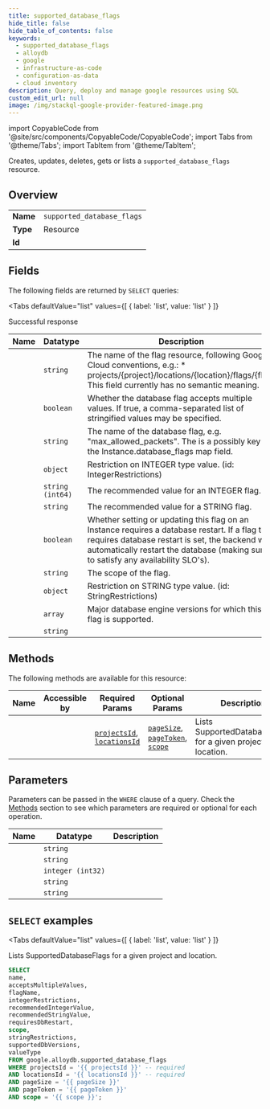 ```yaml
--- 
title: supported_database_flags
hide_title: false
hide_table_of_contents: false
keywords:
  - supported_database_flags
  - alloydb
  - google
  - infrastructure-as-code
  - configuration-as-data
  - cloud inventory
description: Query, deploy and manage google resources using SQL
custom_edit_url: null
image: /img/stackql-google-provider-featured-image.png
---
```


import CopyableCode from '@site/src/components/CopyableCode/CopyableCode';
import Tabs from '@theme/Tabs';
import TabItem from '@theme/TabItem';

Creates, updates, deletes, gets or lists a <code>supported_database_flags</code> resource.

## Overview
<table><tbody>
<tr><td><b>Name</b></td><td><code>supported_database_flags</code></td></tr>
<tr><td><b>Type</b></td><td>Resource</td></tr>
<tr><td><b>Id</b></td><td><CopyableCode code="google.alloydb.supported_database_flags" /></td></tr>
</tbody></table>

## Fields

The following fields are returned by `SELECT` queries:

<Tabs
    defaultValue="list"
    values={[
        { label: 'list', value: 'list' }
    ]}
>
<TabItem value="list">

Successful response

<table>
<thead>
    <tr>
    <th>Name</th>
    <th>Datatype</th>
    <th>Description</th>
    </tr>
</thead>
<tbody>
<tr>
    <td><CopyableCode code="name" /></td>
    <td><code>string</code></td>
    <td>The name of the flag resource, following Google Cloud conventions, e.g.: * projects/&#123;project&#125;/locations/&#123;location&#125;/flags/&#123;flag&#125; This field currently has no semantic meaning.</td>
</tr>
<tr>
    <td><CopyableCode code="acceptsMultipleValues" /></td>
    <td><code>boolean</code></td>
    <td>Whether the database flag accepts multiple values. If true, a comma-separated list of stringified values may be specified.</td>
</tr>
<tr>
    <td><CopyableCode code="flagName" /></td>
    <td><code>string</code></td>
    <td>The name of the database flag, e.g. "max_allowed_packets". The is a possibly key for the Instance.database_flags map field.</td>
</tr>
<tr>
    <td><CopyableCode code="integerRestrictions" /></td>
    <td><code>object</code></td>
    <td>Restriction on INTEGER type value. (id: IntegerRestrictions)</td>
</tr>
<tr>
    <td><CopyableCode code="recommendedIntegerValue" /></td>
    <td><code>string (int64)</code></td>
    <td>The recommended value for an INTEGER flag.</td>
</tr>
<tr>
    <td><CopyableCode code="recommendedStringValue" /></td>
    <td><code>string</code></td>
    <td>The recommended value for a STRING flag.</td>
</tr>
<tr>
    <td><CopyableCode code="requiresDbRestart" /></td>
    <td><code>boolean</code></td>
    <td>Whether setting or updating this flag on an Instance requires a database restart. If a flag that requires database restart is set, the backend will automatically restart the database (making sure to satisfy any availability SLO's).</td>
</tr>
<tr>
    <td><CopyableCode code="scope" /></td>
    <td><code>string</code></td>
    <td>The scope of the flag.</td>
</tr>
<tr>
    <td><CopyableCode code="stringRestrictions" /></td>
    <td><code>object</code></td>
    <td>Restriction on STRING type value. (id: StringRestrictions)</td>
</tr>
<tr>
    <td><CopyableCode code="supportedDbVersions" /></td>
    <td><code>array</code></td>
    <td>Major database engine versions for which this flag is supported.</td>
</tr>
<tr>
    <td><CopyableCode code="valueType" /></td>
    <td><code>string</code></td>
    <td></td>
</tr>
</tbody>
</table>
</TabItem>
</Tabs>

## Methods

The following methods are available for this resource:

<table>
<thead>
    <tr>
    <th>Name</th>
    <th>Accessible by</th>
    <th>Required Params</th>
    <th>Optional Params</th>
    <th>Description</th>
    </tr>
</thead>
<tbody>
<tr>
    <td><a href="#list"><CopyableCode code="list" /></a></td>
    <td><CopyableCode code="select" /></td>
    <td><a href="#parameter-projectsId"><code>projectsId</code></a>, <a href="#parameter-locationsId"><code>locationsId</code></a></td>
    <td><a href="#parameter-pageSize"><code>pageSize</code></a>, <a href="#parameter-pageToken"><code>pageToken</code></a>, <a href="#parameter-scope"><code>scope</code></a></td>
    <td>Lists SupportedDatabaseFlags for a given project and location.</td>
</tr>
</tbody>
</table>

## Parameters

Parameters can be passed in the `WHERE` clause of a query. Check the [Methods](#methods) section to see which parameters are required or optional for each operation.

<table>
<thead>
    <tr>
    <th>Name</th>
    <th>Datatype</th>
    <th>Description</th>
    </tr>
</thead>
<tbody>
<tr id="parameter-locationsId">
    <td><CopyableCode code="locationsId" /></td>
    <td><code>string</code></td>
    <td></td>
</tr>
<tr id="parameter-projectsId">
    <td><CopyableCode code="projectsId" /></td>
    <td><code>string</code></td>
    <td></td>
</tr>
<tr id="parameter-pageSize">
    <td><CopyableCode code="pageSize" /></td>
    <td><code>integer (int32)</code></td>
    <td></td>
</tr>
<tr id="parameter-pageToken">
    <td><CopyableCode code="pageToken" /></td>
    <td><code>string</code></td>
    <td></td>
</tr>
<tr id="parameter-scope">
    <td><CopyableCode code="scope" /></td>
    <td><code>string</code></td>
    <td></td>
</tr>
</tbody>
</table>

## `SELECT` examples

<Tabs
    defaultValue="list"
    values={[
        { label: 'list', value: 'list' }
    ]}
>
<TabItem value="list">

Lists SupportedDatabaseFlags for a given project and location.

```sql
SELECT
name,
acceptsMultipleValues,
flagName,
integerRestrictions,
recommendedIntegerValue,
recommendedStringValue,
requiresDbRestart,
scope,
stringRestrictions,
supportedDbVersions,
valueType
FROM google.alloydb.supported_database_flags
WHERE projectsId = '{{ projectsId }}' -- required
AND locationsId = '{{ locationsId }}' -- required
AND pageSize = '{{ pageSize }}'
AND pageToken = '{{ pageToken }}'
AND scope = '{{ scope }}';
```
</TabItem>
</Tabs>
